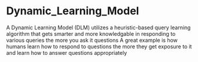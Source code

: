 # Dynamic_Learning_Model
A Dynamic Learning Model (DLM) utilizes a heuristic-based query learning algorithm that gets smarter and more knowledgable in responding to various queries the more you ask it questions
A great example is how humans learn how to respond to questions the more they get exposure to it and learn how to answer questions appropriately
